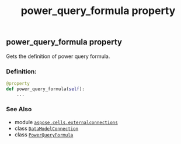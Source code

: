 ﻿---
title: power_query_formula property
second_title: Aspose.Cells for Python via .NET API References
description: 
type: docs
weight: 210
url: /aspose.cells.externalconnections/datamodelconnection/power_query_formula/
is_root: false
---

## power_query_formula property


Gets the definition of power query formula.
### Definition:
```python
@property
def power_query_formula(self):
    ...
```

### See Also
* module [`aspose.cells.externalconnections`](../../)
* class [`DataModelConnection`](/cells/python-net/aspose.cells.externalconnections/datamodelconnection)
* class [`PowerQueryFormula`](/cells/python-net/aspose.cells.querytables/powerqueryformula)
